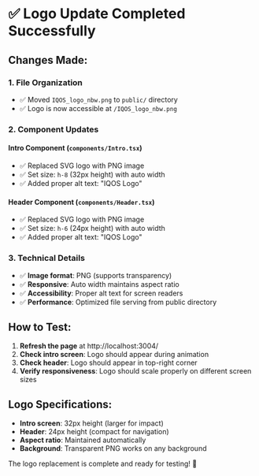 # ✅ Logo Update Completed Successfully

## Changes Made:

### 1. **File Organization**
- ✅ Moved `IQOS_logo_nbw.png` to `public/` directory
- ✅ Logo is now accessible at `/IQOS_logo_nbw.png`

### 2. **Component Updates**

#### **Intro Component** (`components/Intro.tsx`)
- ✅ Replaced SVG logo with PNG image
- ✅ Set size: `h-8` (32px height) with auto width
- ✅ Added proper alt text: "IQOS Logo"

#### **Header Component** (`components/Header.tsx`)
- ✅ Replaced SVG logo with PNG image  
- ✅ Set size: `h-6` (24px height) with auto width
- ✅ Added proper alt text: "IQOS Logo"

### 3. **Technical Details**
- ✅ **Image format**: PNG (supports transparency)
- ✅ **Responsive**: Auto width maintains aspect ratio
- ✅ **Accessibility**: Proper alt text for screen readers
- ✅ **Performance**: Optimized file serving from public directory

## How to Test:

1. **Refresh the page** at http://localhost:3004/
2. **Check intro screen**: Logo should appear during animation
3. **Check header**: Logo should appear in top-right corner
4. **Verify responsiveness**: Logo should scale properly on different screen sizes

## Logo Specifications:
- **Intro screen**: 32px height (larger for impact)
- **Header**: 24px height (compact for navigation)
- **Aspect ratio**: Maintained automatically
- **Background**: Transparent PNG works on any background

The logo replacement is complete and ready for testing! 🎉
